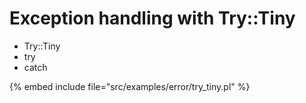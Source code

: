 # Exception handling with Try::Tiny

* Try::Tiny
* try
* catch

{% embed include file="src/examples/error/try_tiny.pl" %}



